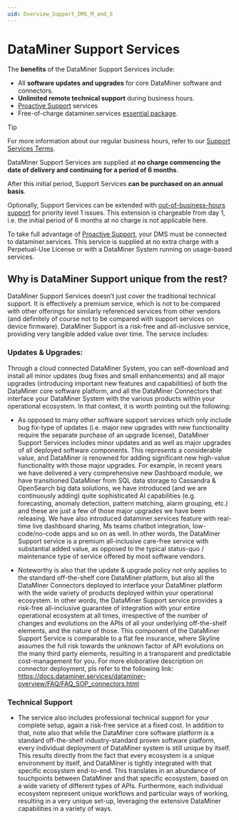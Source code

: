 ```yaml
---
uid: Overview_Support_DMS_M_and_S
---
```


# DataMiner Support Services

The **benefits** of the DataMiner Support Services include:

- All **software updates and upgrades** for core DataMiner software and connectors.
- **Unlimited remote technical support** during business hours.
- [Proactive Support](xref:Proactive_Support) services
- Free-of-charge dataminer.services [essential package](https://community.dataminer.services/dataminer-cloud-platform-services/).

> [!TIP]
> For more information about our regular business hours, refer to our [Support Services Terms](xref:Support_services_terms).

DataMiner Support Services are supplied at **no charge commencing the date of delivery and continuing for a period of 6 months**.

After this initial period, Support Services **can be purchased on an annual basis**.

Optionally, Support Services can be extended with [out-of-business-hours support](xref:Overview_Out_Of_Business_Hours_Support) for priority level 1 issues. This extension is chargeable from day 1, i.e. the initial period of 6 months at no charge is not applicable here.  

To take full advantage of [Proactive Support](xref:Proactive_Support), your DMS must be connected to dataminer.services. This service is supplied at no extra charge with a Perpetual-Use License or with a DataMiner System running on usage-based services.


## Why is DataMiner Support unique from the rest?

DataMiner Support Services doesn’t just cover the traditional technical support. It is effectively a premium service, which is not to be compared with other offerings for similarly referenced services from other vendors (and definitely of course not to be compared with support services on device firmware). DataMiner Support is a risk-free and all-inclusive service, providing very tangible added value over time. The service includes:

### Updates & Upgrades: 

Through a cloud connected DataMiner System, you can self-download and install all minor updates (bug fixes and small enhancements) and all major upgrades (introducing important new features and capabilities) of both the DataMiner core software platform, and all the DataMiner Connectors that interface your DataMiner System with the various products within your operational ecosystem. In that context, it is worth pointing out the following:

- As opposed to many other software support services which only include bug fix-type of updates (i.e. major new upgrades with new functionality require the separate purchase of an upgrade license), DataMiner Support Services includes minor updates and as well as major upgrades of all deployed software components. This represents a considerable value, and DataMiner is renowned for adding significant new high-value functionality with those major upgrades. For example, in recent years we have delivered a very comprehensive new Dashboard module, we have transitioned DataMiner from SQL data storage to Cassandra & OpenSearch big data solutions, we have introduced (and we are continuously adding) quite sophisticated AI capabilities (e.g. forecasting, anomaly detection, pattern matching, alarm grouping, etc.) and these are just a few of those major upgrades we have been releasing.  We have also introduced dataminer.services feature with real-time live dashboard sharing, Ms teams chatbot integration, low-code/no-code apps and so on as well. In other words, the DataMiner Support service is a premium all-inclusive care-free service with substantial added value, as opposed to the typical status-quo / maintenance type of service offered by most software vendors.

- Noteworthy is also that the update & upgrade policy not only applies to the standard off-the-shelf core DataMiner platform, but also all the DataMiner Connectors deployed to interface your DataMiner platform with the wide variety of products deployed within your operational ecosystem.  In other words, the DataMiner Support service provides a risk-free all-inclusive guarantee of integration with your entire operational ecosystem at all times, irrespective of the number of changes and evolutions on the APIs of all your underlying off-the-shelf elements, and the nature of those. This component of the DataMiner Support Service is comparable to a flat fee insurance, where Skyline assumes the full risk towards the unknown factor of API evolutions on the many third party elements, resulting in a transparent and predictable cost-management for you. For more eloborative description on connector deployment, pls refer to the following link: https://docs.dataminer.services/dataminer-overview/FAQ/FAQ_SOP_connectors.html

### Technical Support

- The service also includes professional technical support for your complete setup, again a risk-free service at a fixed cost. In addition to that, note also that while the DataMiner core software platform is a standard off-the-shelf industry-standard proven software platform, every individual deployment of DataMiner system is still unique by itself. This results directly from the fact that every ecosystem is a unique environment by itself, and DataMiner is tightly integrated with that specific ecosystem end-to-end. This translates in an abundance of touchpoints between DataMiner and that specific ecosystem, based on a wide variety of different types of APIs. Furthermore, each individual ecosystem represent unique workflows and particular ways of working, resulting in a very unique set-up, leveraging the extensive DataMiner capabilities in a  variety of ways. 
